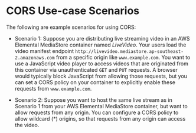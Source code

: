 # CORS Use\-case Scenarios<a name="cors-policy-use-case-scenarios"></a>

The following are example scenarios for using CORS:

+ Scenario 1: Suppose you are distributing live streaming video in an AWS Elemental MediaStore container named *LiveVideo*\. Your users load the video manifest endpoint `http://livevideo.mediastore.ap-southeast-2.amazonaws.com` from a specific origin like `www.example.com`\. You want to use a JavaScript video player to access videos that are originated from this container via unauthenticated `GET` and `PUT` requests\. A browser would typically block JavaScript from allowing those requests, but you can set a CORS policy on your container to explicitly enable these requests from `www.example.com`\.

+ Scenario 2: Suppose you want to host the same live stream as in Scenario 1 from your AWS Elemental MediaStore container, but want to allow requests from any origin\. You can configure a CORS policy to allow wildcard \(\*\) origins, so that requests from any origin can access the video\.